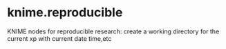 # knime.reproducible
KNIME nodes for reproducible research: create a working directory for the current xp with current date time,etc
